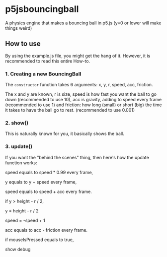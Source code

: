 # p5jsbouncingball
A physics engine that makes a bouncing ball in p5.js (y=0 or lower will make things weird)

## How to use
By using the example.js file, you might get the hang of it. However, it is recommended to read this entire How-to.

### 1. Creating a new BouncingBall
The `constructor` function takes 6 arguments: x, y, r, speed, acc, friction.

The x and y are known, r is size, speed is how fast you want the ball to go down (recommended to use 10), acc is gravity, adding to speed every frame (recommended to use 1) and friction: how long (small) or short (big) the time it takes to have the ball go to rest. (recommended to use 0.001)

### 2. show()
This is naturally known for you, it basically shows the ball.

### 3. update()
If you want the "behind the scenes" thing, then here's how the update function works:

speed equals to speed * 0.99 every frame,

y equals to y + speed every frame,

speed equals to speed + acc every frame.

if y > height - r / 2,

  y = height - r / 2
  
  speed = -speed + 1


acc equals to acc - friction every frame.

if mouseIsPressed equals to true,

  show debug
